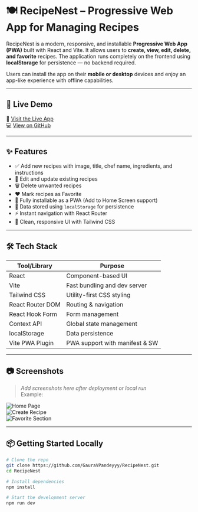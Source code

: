 # 🍽️ RecipeNest – Progressive Web App for Managing Recipes

RecipeNest is a modern, responsive, and installable **Progressive Web App (PWA)** built with React and Vite. It allows users to **create, view, edit, delete, and favorite** recipes. The application runs completely on the frontend using **localStorage** for persistence — no backend required.

Users can install the app on their **mobile or desktop** devices and enjoy an app-like experience with offline capabilities.

---

## 🚀 Live Demo

🔗 [Visit the Live App](https://recipe-nest-1dcz.vercel.app)  
💻 [View on GitHub](https://github.com/GauraVPandeyyy/RecipeNest)

---

## ✨ Features

- ✅ Add new recipes with image, title, chef name, ingredients, and instructions  
- 📝 Edit and update existing recipes  
- 🗑️ Delete unwanted recipes  
- ❤️ Mark recipes as Favorite  
- 📱 Fully installable as a PWA (Add to Home Screen support)  
- 💾 Data stored using `localStorage` for persistence  
- ⚡ Instant navigation with React Router  
- 🎨 Clean, responsive UI with Tailwind CSS

---

## 🛠️ Tech Stack

| Tool/Library         | Purpose                         |
|----------------------|---------------------------------|
| React                | Component-based UI              |
| Vite                 | Fast bundling and dev server    |
| Tailwind CSS         | Utility-first CSS styling       |
| React Router DOM     | Routing & navigation            |
| React Hook Form      | Form management                 |
| Context API          | Global state management         |
| localStorage         | Data persistence                |
| Vite PWA Plugin      | PWA support with manifest & SW  |

---

## 📷 Screenshots

> _Add screenshots here after deployment or local run_  
> Example:

![Home Page](./screenshots/home.png)  
![Create Recipe](./screenshots/create.png)  
![Favorite Section](./screenshots/favorites.png)

---

## 📦 Getting Started Locally

```bash
# Clone the repo
git clone https://github.com/GauraVPandeyyy/RecipeNest.git
cd RecipeNest

# Install dependencies
npm install

# Start the development server
npm run dev
